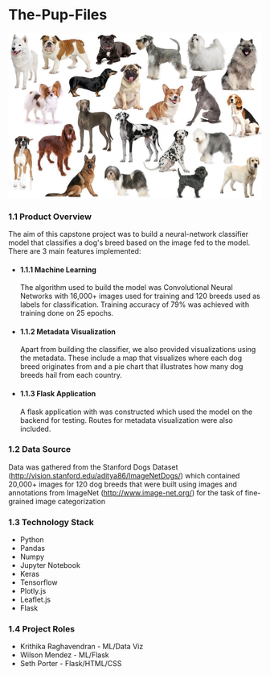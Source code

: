 # The-Pup-Files

![cover_img](cover.jpeg)

### 1.1 Product Overview

The aim of this capstone project was to build a neural-network classifier model that classifies a dog's breed based on the image fed to the model. There are 3 main features implemented:

  * #### 1.1.1 Machine Learning
    The algorithm used to build the model was Convolutional Neural Networks with 16,000+ images used for training and 120 breeds used as labels for classification. Training accuracy of 79% was achieved with training done on 25 epochs.
  
  * #### 1.1.2 Metadata Visualization
    Apart from building the classifier, we also provided visualizations using the metadata. These include a map that visualizes where each dog breed originates from and a pie chart that illustrates how many dog breeds hail from each country.
  
  * #### 1.1.3 Flask Application
    A flask application with was constructed which used the model on the backend for testing. Routes for metadata visualization were also included.
  
### 1.2 Data Source

Data was gathered from the Stanford Dogs Dataset (http://vision.stanford.edu/aditya86/ImageNetDogs/) which contained 20,000+ images for 120 dog breeds that were built using images and annotations from ImageNet (http://www.image-net.org/) for the task of fine-grained image categorization

### 1.3 Technology Stack
  * Python
  * Pandas
  * Numpy
  * Jupyter Notebook
  * Keras
  * Tensorflow
  * Plotly.js
  * Leaflet.js
  * Flask 
  
### 1.4 Project Roles
  * Krithika Raghavendran - ML/Data Viz
  * Wilson Mendez - ML/Flask
  * Seth Porter - Flask/HTML/CSS
